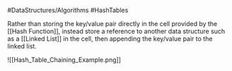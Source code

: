 #DataStructures/Algorithms #HashTables 

Rather than storing the key/value pair directly in the cell provided by the [[Hash Function]], instead store a reference to another data structure such as a [[Linked List]] in the cell, then appending the key/value pair to the linked list.

![[Hash_Table_Chaining_Example.png]]